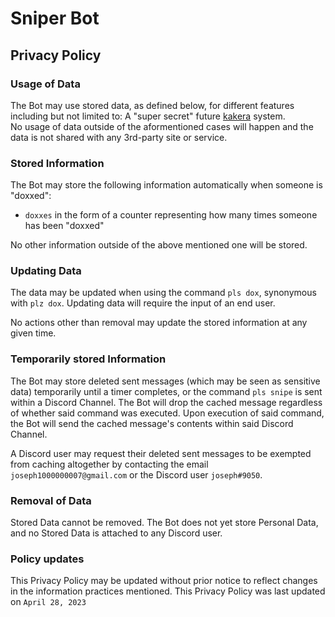 <!---

IMPORTANT: MAKE SURE TO UPDATE "DATE LAST UPDATED"

-->

# Sniper Bot

## Privacy Policy

### Usage of Data
The Bot may use stored data, as defined below, for different features including but not limited to: A "super secret" future [kakera](https://mudae.fandom.com/wiki/Kakera) system.  
No usage of data outside of the aformentioned cases will happen and the data is not shared with any 3rd-party site or service.

### Stored Information
The Bot may store the following information automatically when someone is "doxxed":

- `doxxes` in the form of a counter representing how many times someone has been "doxxed"

No other information outside of the above mentioned one will be stored.

### Updating Data
The data may be updated when using the command `pls dox`, synonymous with `plz dox`.
Updating data will require the input of an end user.

No actions other than removal may update the stored information at any given time.

### Temporarily stored Information
The Bot may store deleted sent messages (which may be seen as sensitive data) temporarily until a timer completes, or the command `pls snipe` is sent within a Discord Channel. The Bot will drop the cached message regardless of whether said command was executed. Upon execution of said command, the Bot will send the cached message's contents within said Discord Channel.

A Discord user may request their deleted sent messages to be exempted from caching altogether by contacting the email `joseph1000000007@gmail.com` or the Discord user `joseph#9050`.

### Removal of Data
Stored Data cannot be removed. The Bot does not yet store Personal Data, and no Stored Data is attached to any Discord user.

<!---

#### Automatic removal
Stored Data can be removed automatically through means of removing the bot from a Server. This can be achieved by either kicking or banning the bot from the server. Re-inviting the bot will add the same default values, as mentioned above, back to the bot's database.

#### Manual removal
Manual removal of the data can be requested through email at support@purrbot.site.  
For security reasons will we ask you to provide us with proof of ownership of the server, that you wish the data to be removed of. Only a server owner may request manual removal of data and requesting it will result in the bot being removed from the server, if still present on it.

!!! info "Technical limitations"
    The automatic removal of data has certain limitations that we cannot fix or avoid.  
    Limitations include, but aren't limited to, downtime of the bot due to maintenance or technical issues at our hosting provider or Discord Inc.
    In such events can you request [manual removal](#manual-removal) through email under the above mentioned conditions.

--->

### Policy updates
This Privacy Policy may be updated without prior notice to reflect changes in the information practices mentioned. This Privacy Policy was last updated on `April 28, 2023`


